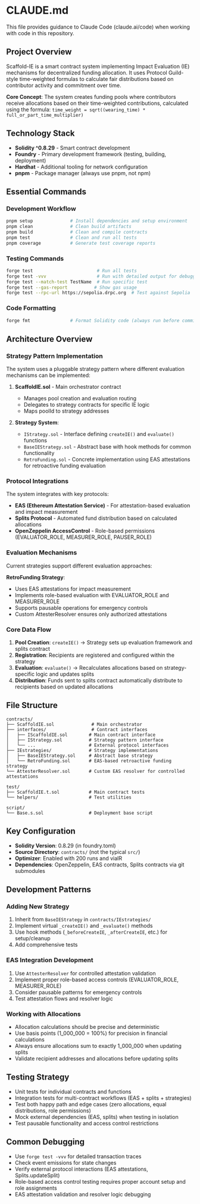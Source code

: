# CLAUDE.md

This file provides guidance to Claude Code (claude.ai/code) when working with code in this repository.

## Project Overview

Scaffold-IE is a smart contract system implementing Impact Evaluation (IE) mechanisms for decentralized funding allocation. It uses Protocol Guild-style time-weighted formulas to calculate fair distributions based on contributor activity and commitment over time.

**Core Concept**: The system creates funding pools where contributors receive allocations based on their time-weighted contributions, calculated using the formula: `time_weight = sqrt((wearing_time) * full_or_part_time_multiplier)`

## Technology Stack

- **Solidity ^0.8.29** - Smart contract development
- **Foundry** - Primary development framework (testing, building, deployment)
- **Hardhat** - Additional tooling for network configuration
- **pnpm** - Package manager (always use pnpm, not npm)

## Essential Commands

### Development Workflow

```bash
pnpm setup              # Install dependencies and setup environment
pnpm clean              # Clean build artifacts
pnpm build              # Clean and compile contracts
pnpm test               # Clean and run all tests
pnpm coverage           # Generate test coverage reports
```

### Testing Commands

```bash
forge test                        # Run all tests
forge test -vvv                   # Run with detailed output for debugging
forge test --match-test TestName  # Run specific test
forge test --gas-report          # Show gas usage
forge test --rpc-url https://sepolia.drpc.org  # Test against Sepolia
```

### Code Formatting

```bash
forge fmt               # Format Solidity code (always run before committing)
```

## Architecture Overview

### Strategy Pattern Implementation

The system uses a pluggable strategy pattern where different evaluation mechanisms can be implemented:

1. **ScaffoldIE.sol** - Main orchestrator contract

   - Manages pool creation and evaluation routing
   - Delegates to strategy contracts for specific IE logic
   - Maps poolId to strategy addresses

2. **Strategy System**:
   - `IStrategy.sol` - Interface defining `createIE()` and `evaluate()` functions
   - `BaseIEStrategy.sol` - Abstract base with hook methods for common functionality
   - `RetroFunding.sol` - Concrete implementation using EAS attestations for retroactive funding evaluation

### Protocol Integrations

The system integrates with key protocols:

- **EAS (Ethereum Attestation Service)** - For attestation-based evaluation and impact measurement
- **Splits Protocol** - Automated fund distribution based on calculated allocations
- **OpenZeppelin AccessControl** - Role-based permissions (EVALUATOR_ROLE, MEASURER_ROLE, PAUSER_ROLE)

### Evaluation Mechanisms

Current strategies support different evaluation approaches:

**RetroFunding Strategy**:

- Uses EAS attestations for impact measurement
- Implements role-based evaluation with EVALUATOR_ROLE and MEASURER_ROLE
- Supports pausable operations for emergency controls
- Custom AttesterResolver ensures only authorized attestations

### Core Data Flow

1. **Pool Creation**: `createIE()` → Strategy sets up evaluation framework and splits contract
2. **Registration**: Recipients are registered and configured within the strategy
3. **Evaluation**: `evaluate()` → Recalculates allocations based on strategy-specific logic and updates splits
4. **Distribution**: Funds sent to splits contract automatically distribute to recipients based on updated allocations

## File Structure

```
contracts/
├── ScaffoldIE.sol              # Main orchestrator
├── interfaces/                 # Contract interfaces
│   ├── IScaffoldIE.sol        # Main contract interface
│   ├── IStrategy.sol          # Strategy pattern interface
│   └── ...                    # External protocol interfaces
├── IEstrategies/              # Strategy implementations
│   ├── BaseIEStrategy.sol     # Abstract base strategy
│   └── RetroFunding.sol       # EAS-based retroactive funding strategy
└── AttesterResolver.sol       # Custom EAS resolver for controlled attestations

test/
├── ScaffoldIE.t.sol           # Main contract tests
└── helpers/                   # Test utilities

script/
└── Base.s.sol                 # Deployment base script
```

## Key Configuration

- **Solidity Version**: 0.8.29 (in foundry.toml)
- **Source Directory**: `contracts/` (not the typical `src/`)
- **Optimizer**: Enabled with 200 runs and viaIR
- **Dependencies**: OpenZeppelin, EAS contracts, Splits contracts via git submodules

## Development Patterns

### Adding New Strategy

1. Inherit from `BaseIEStrategy` in `contracts/IEstrategies/`
2. Implement virtual `_createIE()` and `_evaluate()` methods
3. Use hook methods (`_beforeCreateIE`, `_afterCreateIE`, etc.) for setup/cleanup
4. Add comprehensive tests

### EAS Integration Development

1. Use `AttesterResolver` for controlled attestation validation
2. Implement proper role-based access controls (EVALUATOR_ROLE, MEASURER_ROLE)
3. Consider pausable patterns for emergency controls
4. Test attestation flows and resolver logic

### Working with Allocations

- Allocation calculations should be precise and deterministic
- Use basis points (1_000_000 = 100%) for precision in financial calculations
- Always ensure allocations sum to exactly 1_000_000 when updating splits
- Validate recipient addresses and allocations before updating splits

## Testing Strategy

- Unit tests for individual contracts and functions
- Integration tests for multi-contract workflows (EAS + splits + strategies)
- Test both happy path and edge cases (zero allocations, equal distributions, role permissions)
- Mock external dependencies (EAS, splits) when testing in isolation
- Test pausable functionality and access control restrictions

## Common Debugging

- Use `forge test -vvv` for detailed transaction traces
- Check event emissions for state changes
- Verify external protocol interactions (EAS attestations, Splits.updateSplit)
- Role-based access control testing requires proper account setup and role assignments
- EAS attestation validation and resolver logic debugging
